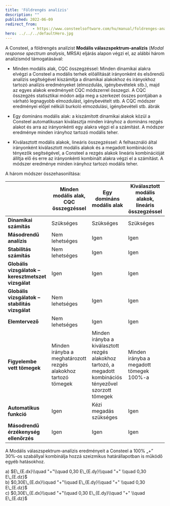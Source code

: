```yaml
---
title: 'Földrengés analízis'
description: ""
published: 2022-06-09
redirect_from: 
            - https://www.consteelsoftware.com/hu/manual/foldrenges-analizis/
hero: ../../../defaultHero.jpg
---
```

<!-- wp:paragraph {"align":"justify"} -->

A Consteel, a földrengés analízist **Modális válaszspektrum-analízis** (_Modal response spectrum analysis_, MRSA) eljárás alapon végzi el, az alábbi három analízismód támogatásával:

<!-- /wp:paragraph -->

<!-- wp:list -->

- Minden modális alak, CQC összegzéssel: Minden dinamikai alakra elvégzi a Consteel a modális terhek előállítását irányonként és elsőrendű analízis segítségével kiszámítja a dinamikai alakokhoz és irányokhoz tartozó analízis eredményeket (elmozdulás, igénybevételek stb.), majd az egyes alakok eredményeit CQC módszerrel összegzi. A CQC összegzés statisztikai módon adja meg a szerkezet összes pontjában a várható legnagyobb elmozdulást, igénybevételt stb. A CQC módszer eredményei előjel nélküli burkoló elmozdulási, igénybevételi stb. ábrák

<!-- /wp:list -->

<!-- wp:list -->

- Egy domináns modális alak: a kiszámított dinamikai alakok közül a Consteel automatikusan kiválasztja minden irányhoz a domináns rezgés alakot és arra az irányonkénti egy alakra végzi el a számítást. A módszer eredménye minden irányhoz tartozó modális teher.

<!-- /wp:list -->

<!-- wp:list -->

- Kiválasztott modális alakok, lineáris összegzéssel: A felhasználó által irányonként kiválasztott modális alakok és a megadott kombinációs tényezők segítségével, a Consteel a rezgés alakok lineáris kombinációját állítja elő és erre az irányonkénti kombinált alakra végzi el a számítást. A módszer eredménye minden irányhoz tartozó modális teher.

<!-- /wp:list -->

<!-- wp:paragraph -->

A három módszer összehasonlítása:

<!-- /wp:paragraph -->

<!-- wp:table {"className":"is-style-stripes"} -->

|                                                     | **Minden modális alak, CQC összegzéssel**                       | **Egy domináns modális alak**                                                                              | **Kiválasztott modális alakok, lineáris összegzéssel** |
| --------------------------------------------------- | --------------------------------------------------------------- | ---------------------------------------------------------------------------------------------------------- | ------------------------------------------------------ |
| **Dinamikai számítás**                              | Szükséges                                                       | Szükséges                                                                                                  | Szükséges                                              |
| **Másodrendű analízis**                             | Nem lehetséges                                                  | Igen                                                                                                       | Igen                                                   |
| **Stabilitás számítás**                             | Nem lehetséges                                                  | Igen                                                                                                       | Igen                                                   |
| **Globális vizsgálatok – keresztmetszet vizsgálat** | Igen                                                            | Igen                                                                                                       | Igen                                                   |
| **Globális vizsgálatok – stabilitás vizsgálat**     | Nem lehetséges                                                  | Igen                                                                                                       | Igen                                                   |
| **Elemtervező**                                     | Nem lehetséges                                                  | Igen                                                                                                       | Igen                                                   |
| **Figyelembe vett tömegek**                         | Minden irányba a meghatározott rezgés alakokhoz tartozó tömegek | Minden irányba a kiválasztott rezgés alakokhoz tartozó, a megadott kombinációs tényezővel szorzott tömegek | Minden irányba a megadott tömegek 100%-a               |
| **Automatikus funkció**                             | Igen                                                            | Kézi megadás szükséges                                                                                     | Igen                                                   |
| **Másodrendű érzékenység ellenőrzés**               | Igen                                                            | Igen                                                                                                       | Igen                                                   |

<!-- /wp:table -->

<!-- wp:paragraph -->

A Modális válaszspektrum-analízis eredményeit a Consteel a 100% „+” 30%-os szabállyal kombinálja hozzá szeizmikus határállapotban is működő egyéb hatásokhoz.

<!-- /wp:paragraph -->

<!-- wp:paragraph -->

a) $E\_{E.dx}\\quad "+"\\quad 0,30 E\_{E.dy}\\quad "+" \\quad 0,30 E\_{E.dz}$  
b) $0,30E\_{E.dx}\\quad "+"\\quad E\_{E.dy}\\quad "+" \\quad 0,30 E\_{E.dz}$  
c) $0,30E\_{E.dx}\\quad "+"\\quad 0,30 E\_{E.dy}\\quad "+" \\quad E\_{E.dz}$

<!-- /wp:paragraph -->
